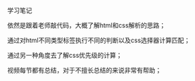 ﻿学习笔记

依然是跟着老师敲代码，大概了解html和css解析的思路；

通过对html不同类型标签执行不同的判断以及css选择器计算匹配；

通过另一种角度去了解css优先级的计算；

视频每节都有总结，对于不擅长总结的来说非常有帮助；
